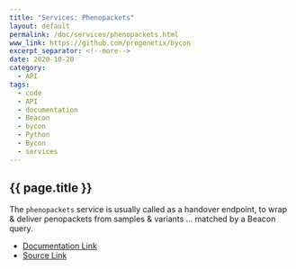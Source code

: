 ```yaml
---
title: "Services: Phenopackets"
layout: default
permalink: /doc/services/phenopackets.html
www_link: https://github.com/progenetix/bycon
excerpt_separator: <!--more-->
date: 2020-10-20
category:
  - API
tags:
  - code
  - API
  - documentation
  - Beacon
  - bycon
  - Python
  - Bycon
  - services
---
```


## {{ page.title }}

The `phenopackets` service is usually called as a handover endpoint, to wrap &
deliver penopackets from samples & variants ... matched by a Beacon query.

* [Documentation Link](https://github.com/progenetix/bycon/blob/master/services/doc/phenopackets.md)
* [Source Link](https://github.com/progenetix/bycon/blob/master/services/phenopackets.py)
